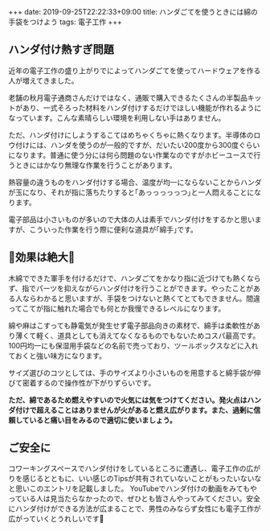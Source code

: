 +++
date: 2019-09-25T22:22:33+09:00
title: ハンダごてを使うときには綿の手袋をつけよう
tags: 電子工作
+++


## ハンダ付け熱すぎ問題
近年の電子工作の盛り上がりでによってハンダごてを使ってハードウェアを作る人が増えてきました。

老舗の秋月電子通商さんだけではなく、通販で購入できるたくさんの半製品キットがあり、一式そろった材料をハンダ付けするだけでほしい機能が作れるようになっています。こんな素晴らしい環境を利用しない手はありません。

ただ、ハンダ付けにしようするこてはめちゃくちゃに熱くなります。半導体のロウ付けには、ハンダを使うのが一般的ですが、だいたい200度から300度ぐらいになります。普通に使う分には何ら問題のない作業なのですがホビーユースで行うときにはかなり無理な作業を行うことがあります。

熱容量の違うものをハンダ付けする場合、温度が均一にならないことからハンダが玉になり、それが指に落ちたりすると｢あっっっっっつ｣と一人悶えることになります。

電子部品は小さいものが多いので大体の人は素手でハンダ付けをするかと思いますが、こういった作業を行う際に便利な道具が｢綿手｣です。


## 🧤効果は絶大🧤
木綿でできた軍手を付けるだけで、ハンダごてをかなり指に近づけても熱くならず、指でパーツを抑えながらハンダ付けを行うことができます。やったことがある人ならわかると思いますが、手袋をつけないと熱くてとてもできません。間違ってこてが指に触れた場合でも何とか我慢できるレベルになります。

綿や麻はこすっても静電気が発生せず電子部品向きの素材で、綿手は柔軟性があり薄くて軽く、道具としても消えてなくなるものでもないためコスパ最高です。100円均一にも保湿用手袋などの名前で売っており、ツールボックスなどに入れておくと強い味方になります。

サイズ選びのコツとしては、手のサイズより小さいものを用意すると綿手袋が伸びて密着するので操作性が下がりずらいです。

**ただ、綿であるため燃えやすいので火気には気をつけてください。発火点はハンダ付けで超えることはありませんが火があると燃え広がります。また、過剰に信頼していると痛い目をみるので適切に使いましょう。**


## ご安全に
コワーキングスペースでハンダ付けをしているところに遭遇し、電子工作の広がりを感じるとともに、いい感じのTipsが共有されていないことがもったいないなと思いこのエントリを記載しました。
YouTubeでハンダ付けの動画をみてもやっている人は見当たらなかったので、ぜひとも皆さんやってみてください。安全にハンダ付けができる方法が広まることで、男性のみならず女性にも電子工作が広がっていくとうれしいです🧤

